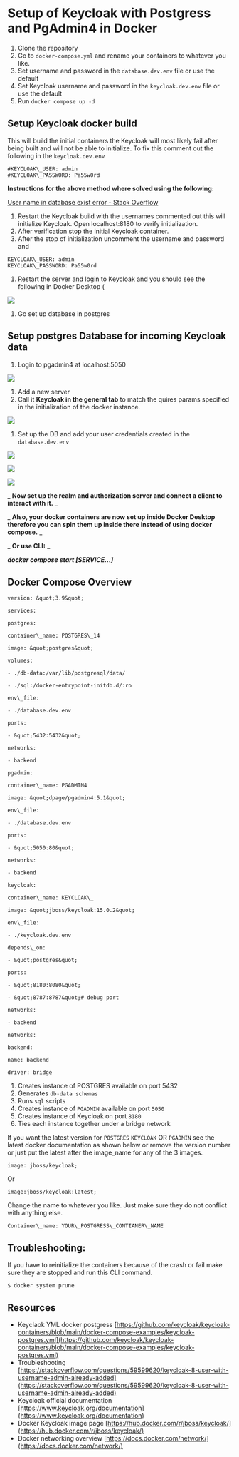 
# **Setup of Keycloak with Postgress and PgAdmin4 in Docker**

1. Clone the repository
2. Go to ```docker-compose.yml``` and rename your containers to whatever you like.
3. Set username and password in the ```database.dev.env``` file or use the default
4. Set Keycloak username and password in the ```keycloak.dev.env``` file or use the default
5. Run ```docker compose up -d```

## **Setup Keycloak docker build**

This will build the initial containers the Keycloak will most likely fail after being built and will not be able to initialize. To fix this comment out the following in the ```keycloak.dev.env```

```
#KEYCLOAK\_USER: admin
#KEYCLOAK\_PASSWORD: Pa55w0rd
```

**Instructions for the above method where solved using the following:**

[User name in database exist error - Stack Overflow](https://stackoverflow.com/questions/59599620/keycloak-8-user-with-username-admin-already-added)

1. Restart the Keycloak build with the usernames commented out this will initialize Keycloak. Open localhost:8180 to verify initialization.
2. After verification stop the initial Keycloak container.
3. After the stop of initialization uncomment the username and password and

```
KEYCLOAK\_USER: admin
KEYCLOAK\_PASSWORD: Pa55w0rd
```


1. Restart the server and login to Keycloak and you should see the following in Docker Desktop (

![](RackMultipart20220621-1-wypomk_html_bc3ece9c8fc4ba58.png)

1. Go set up database in postgres

## **Setup postgres Database for incoming Keycloak data**

1. Login to pgadmin4 at localhost:5050

![](assets/Docker-working.png)

1. Add a new server
2. Call it **Keycloak in the general tab** to match the quires params specified in the initialization of the docker instance.

![](RackMultipart20220621-1-wypomk_html_33d6ab4cf63f2a59.png)

1. Set up the DB and add your user credentials created in the ```database.dev.env```

![](assets/postgres-bd-setup-1.png)

![](assets/postgres-bd-setup-2.png)

![](assets/postgres-bd-setup-3.png)

_ **Now set up the realm and authorization server and connect a client to interact with it.** _

_ **Also, your docker containers are now set up inside Docker Desktop therefore you can spin them up inside there instead of using docker compose.** _

_ **Or use CLI:** _

_**docker compose start [SERVICE...]**_

## **Docker Compose Overview**

```
version: &quot;3.9&quot;

services:

postgres:

container\_name: POSTGRES\_14

image: &quot;postgres&quot;

volumes:

- ./db-data:/var/lib/postgresql/data/

- ./sql:/docker-entrypoint-initdb.d/:ro

env\_file:

- ./database.dev.env

ports:

- &quot;5432:5432&quot;

networks:

- backend

pgadmin:

container\_name: PGADMIN4

image: &quot;dpage/pgadmin4:5.1&quot;

env\_file:

- ./database.dev.env

ports:

- &quot;5050:80&quot;

networks:

- backend

keycloak:

container\_name: KEYCLOAK\_

image: &quot;jboss/keycloak:15.0.2&quot;

env\_file:

- ./keycloak.dev.env

depends\_on:

- &quot;postgres&quot;

ports:

- &quot;8180:8080&quot;

- &quot;8787:8787&quot;# debug port

networks:

- backend

networks:

backend:

name: backend

driver: bridge

```

1. Creates instance of POSTGRES available on port 5432
2. Generates ```db-data schemas```
3. Runs ```sql``` scripts
4. Creates instance of ```PGADMIN``` available on port ```5050```
5. Creates instance of Keycloak on port ```8180```
6. Ties each instance together under a bridge network

If you want the latest version for ```POSTGRES``` ```KEYCLOAK``` OR ```PGADMIN``` see the latest docker documentation as shown below or remove the version number or just put the latest after the image\_name for any of the 3 images.

```image: jboss/keycloak;```

Or

```image:jboss/keycloak:latest;```

Change the name to whatever you like. Just make sure they do not conflict with anything else.

```Container\_name: YOUR\_POSTGRESS\_CONTIANER\_NAME```

## **Troubleshooting:**

If you have to reinitialize the containers because of the crash or fail make sure they are stopped and run this CLI command.

```$ docker system prune```

## **Resources**

- Keyclaok YML docker postgress [https://github.com/keycloak/keycloak-containers/blob/main/docker-compose-examples/keycloak-postgres.yml](https://github.com/keycloak/keycloak-containers/blob/main/docker-compose-examples/keycloak-postgres.yml)
- Troubleshooting [https://stackoverflow.com/questions/59599620/keycloak-8-user-with-username-admin-already-added](https://stackoverflow.com/questions/59599620/keycloak-8-user-with-username-admin-already-added)
- Keycloak official documentation [https://www.keycloak.org/documentation](https://www.keycloak.org/documentation)
- Docker Keycloak image page [https://hub.docker.com/r/jboss/keycloak/](https://hub.docker.com/r/jboss/keycloak/)
- Docker networking overview [https://docs.docker.com/network/](https://docs.docker.com/network/)